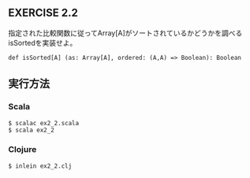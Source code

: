 ## EXERCISE 2.2

指定された比較関数に従ってArray[A]がソートされているかどうかを調べるisSortedを実装せよ。

```
def isSorted[A] (as: Array[A], ordered: (A,A) => Boolean): Boolean
```
## 実行方法

### Scala

```
$ scalac ex2_2.scala
$ scala ex2_2
```

### Clojure

```
$ inlein ex2_2.clj
```
